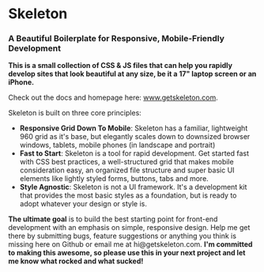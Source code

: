 <h1>Skeleton</h1>
<h3>A Beautiful Boilerplate for Responsive, Mobile-Friendly Development</h3>
<p><strong>This is a small collection of CSS & JS files that can help you rapidly develop sites that look beautiful at any size, be it a 17" laptop screen or an iPhone.</strong></p>

<p>Check out the docs and homepage here: <a href="http://www.getskeleton.com">www.getskeleton.com</a>.</p>

<p>Skeleton is built on three core principles:</p>
<ul>
	<li><strong>Responsive Grid Down To Mobile</strong>: Skeleton has a familiar, lightweight 960 grid as it's base, but elegantly scales down to downsized browser windows, tablets, mobile phones (in landscape and portrait)</li>
	<li><strong>Fast to Start</strong>: Skeleton is a tool for rapid development. Get started fast with CSS best practices, a well-structured grid that makes mobile consideration easy, an organized file structure and super basic UI elements like lightly styled forms, buttons, tabs and more.</li>
	<li><strong>Style Agnostic</strong>: Skeleton is not a UI framework. It's a development kit that provides the most basic styles as a foundation, but is ready to adopt whatever your design or style is.</li>
</ul>

<p><strong>The ultimate goal</strong> is to build the best starting point for front-end development with an emphasis on simple, responsive design. Help me get there by submitting bugs, feature suggestions or anything you think is missing here on Github or email me at hi@getskeleton.com. <strong>I'm committed to making this awesome, so please use this in your next project and let me know what rocked and what sucked!</strong></p>